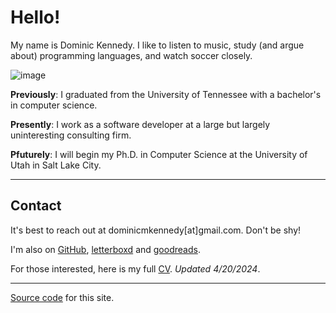 # Hello!

My name is Dominic Kennedy. I like to listen to music, study (and argue about) programming languages, and watch soccer closely.

![image](dominic_nyc.jpg)

**Previously**: I graduated from the University of Tennessee with a bachelor's in computer science.

**Presently**: I work as a software developer at a large but largely uninteresting consulting firm.

**Pfuturely**: I will begin my Ph.D. in Computer Science at the University of Utah in Salt Lake City.

---

## Contact

It's best to reach out at dominicmkennedy[at]gmail.com. Don't be shy!

I'm also on [GitHub](https://github.com/dominicmkennedy), [letterboxd](https://letterboxd.com/dominickennedy) and [goodreads](https://goodreads.com/dominic_kennedy).

For those interested, here is my full [CV](kennedy_cv.pdf). *Updated 4/20/2024*.

---

[Source code](https://github.com/dominicmkennedy/dominic-site) for this site.

